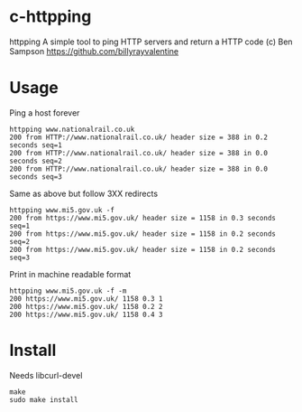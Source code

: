 # c-httpping
httpping
A simple tool to ping HTTP servers and return a HTTP code
(c) Ben Sampson <https://github.com/billyrayvalentine>

# Usage
Ping a host forever
```
httpping www.nationalrail.co.uk
200 from HTTP://www.nationalrail.co.uk/ header size = 388 in 0.2 seconds seq=1
200 from HTTP://www.nationalrail.co.uk/ header size = 388 in 0.0 seconds seq=2
200 from HTTP://www.nationalrail.co.uk/ header size = 388 in 0.0 seconds seq=3
```

Same as above but follow 3XX redirects
```
httpping www.mi5.gov.uk -f
200 from https://www.mi5.gov.uk/ header size = 1158 in 0.3 seconds seq=1
200 from https://www.mi5.gov.uk/ header size = 1158 in 0.2 seconds seq=2
200 from https://www.mi5.gov.uk/ header size = 1158 in 0.2 seconds seq=3
```

Print in machine readable format
```
httpping www.mi5.gov.uk -f -m
200 https://www.mi5.gov.uk/ 1158 0.3 1
200 https://www.mi5.gov.uk/ 1158 0.2 2
200 https://www.mi5.gov.uk/ 1158 0.4 3
```

# Install
Needs libcurl-devel
```
make
sudo make install
```
